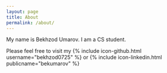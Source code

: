 ```yaml
---
layout: page
title: About
permalink: /about/
---
```


My name is Bekhzod Umarov. I am a CS student.

Please feel free to visit my {% include icon-github.html username="bekhzod0725" %} or {% include icon-linkedin.html publicname="bekumarov" %}
